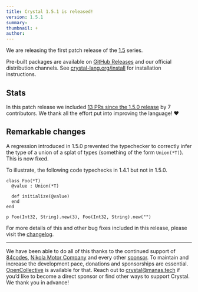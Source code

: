 ```yaml
---
title: Crystal 1.5.1 is released!
version: 1.5.1
summary:
thumbnail: +
author:
---
```


We are releasing the first patch release of the [1.5](https://crystal-lang.org/2022/07/06/1.5.0-released.html) series.

Pre-built packages are available on [GitHub Releases](https://github.com/crystal-lang/crystal/releases/tag/1.5.1) and our official distribution channels.
See [crystal-lang.org/install](https://crystal-lang.org/install/) for installation instructions.

## Stats

In this patch release we included [13 PRs since the 1.5.0 release](https://github.com/crystal-lang/crystal/pulls?q=is%3Apr+milestone%3A1.5.1) by 7 contributors. We thank all the effort put into improving the language! ❤️

## Remarkable changes

A regression introduced in 1.5.0 prevented the typechecker to correctly infer the type of a union of a splat of types (something of the form `Union(*T)`). This is now fixed.

To illustrate, the following code typechecks in 1.4.1 but not in 1.5.0.

```crystal
class Foo(*T)
  @value : Union(*T)
  
  def initialize(@value)
  end
end

p Foo(Int32, String).new(3), Foo(Int32, String).new("")
```

For more details of this and other bug fixes included in this release, please visit the [changelog](https://github.com/crystal-lang/crystal/releases/tag/1.5.1).

---
We have been able to do all of this thanks to the continued support of [84codes](https://www.84codes.com/), [Nikola Motor Company](https://nikolamotor.com/) and every other [sponsor](/sponsors). To maintain and increase the development pace, donations and sponsorships are essential. [OpenCollective](https://opencollective.com/crystal-lang) is available for that. Reach out to [crystal@manas.tech](mailto:crystal@manas.tech) if you’d like to become a direct sponsor or find other ways to support Crystal. We thank you in advance!
